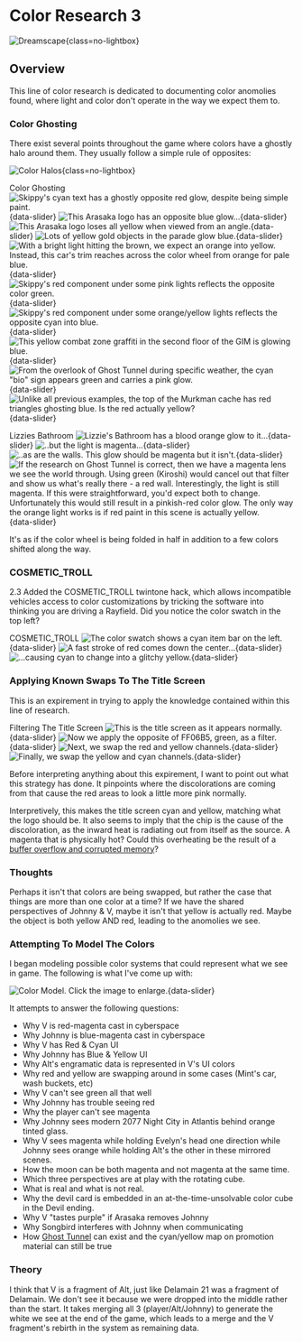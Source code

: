 # Color Research 3

![Dreamscape](./assets/color-3-header.png){class=no-lightbox}

## Overview

This line of color research is dedicated to documenting color anomolies found,
where light and color don't operate in the way we expect them to.

### Color Ghosting

There exist several points throughout the game where colors have a ghostly halo
around them. They usually follow a simple rule of opposites:

![Color Halos](./assets/color-3-halos.png){class=no-lightbox}

Color Ghosting
![Skippy's cyan text has a ghostly opposite red glow, despite being simple paint.](./assets/color-3-ghost-1.png){data-slider}
![This Arasaka logo has an opposite blue glow...](./assets/color-3-ghost-2.png){data-slider}
![This Arasaka logo loses all yellow when viewed from an angle.](./assets/color-3-ghost-3.png){data-slider}
![Lots of yellow gold objects in the parade glow blue.](./assets/color-3-ghost-4.png){data-slider}
![With a bright light hitting the brown, we expect an orange into yellow. Instead, this car's trim reaches across the color wheel from orange for pale blue.](./assets/color-3-car.png){data-slider}
![Skippy's red component under some pink lights reflects the opposite color green.](./assets/color-3-swap-1.png){data-slider}
![Skippy's red component under some orange/yellow lights reflects the opposite cyan into blue.](./assets/color-3-swap-2.png){data-slider}
![This yellow combat zone graffiti in the second floor of the GIM is glowing blue.](./assets/color-3-swap-3.png){data-slider}
![From the overlook of Ghost Tunnel during specific weather, the cyan "bio" sign appears green and carries a pink glow.](./assets/color-3-swap-4.png){data-slider}
![Unlike all previous examples, the top of the Murkman cache has red triangles ghosting blue. Is the red actually yellow?](./assets/color-3-ghost-5.png){data-slider}

Lizzies Bathroom
![Lizzie's Bathroom has a blood orange glow to it...](./assets/color-3-lizzie-1.png){data-slider}
![..but the light is magenta...](./assets/color-3-lizzie-2.png){data-slider}
![..as are the walls. This glow should be magenta but it isn't.](./assets/color-3-lizzie-3.png){data-slider}
![If the research on Ghost Tunnel is correct, then we have a magenta lens we see the world through. Using green (Kiroshi) would cancel out that filter and show us what's really there - a red wall. Interestingly, the light is still magenta. If this were straightforward, you'd expect both to change. Unfortunately this would still result in a pinkish-red color glow. The only way the orange light works is if red paint in this scene is actually yellow.](./assets/color-3-lizzie-4.png){data-slider}

It's as if the color wheel is being folded in half in addition to a few colors
shifted along the way.

### COSMETIC_TROLL

2.3 Added the COSMETIC_TROLL twintone hack, which allows incompatible vehicles
access to color customizations by tricking the software into thinking you are
driving a Rayfield. Did you notice the color swatch in the top left?

COSMETIC_TROLL
![The color swatch shows a cyan item bar on the left.](./assets/color-3-ct-1.png){data-slider}
![A fast stroke of red comes down the center...](./assets/color-3-ct-2.png){data-slider}
![...causing cyan to change into a glitchy yellow.](./assets/color-3-ct-3.png){data-slider}

### Applying Known Swaps To The Title Screen

This is an expirement in trying to apply the knowledge contained within this
line of research.

Filtering The Title Screen
![This is the title screen as it appears normally.](./assets/color-3-title-1.png){data-slider}
![Now we apply the opposite of FF06B5, green, as a filter.](./assets/color-3-title-2.png){data-slider}
![Next, we swap the red and yellow channels.](./assets/color-3-title-3.png){data-slider}
![Finally, we swap the yellow and cyan channels.](./assets/color-3-title-4.png){data-slider}

Before interpreting anything about this expirement, I want to point out what
this strategy has done. It pinpoints where the discolorations are coming from
that cause the red areas to look a little more pink normally.

Interpretively, this makes the title screen cyan and yellow, matching what the
logo should be. It also seems to imply that the chip is the cause of the
discoloration, as the inward heat is radiating out from itself as the source. A
magenta that is physically hot? Could this overheating be the result of a [buffer
overflow and corrupted memory](theory-broken-time.md)?

### Thoughts

Perhaps it isn't that colors are being swapped, but rather the case that things
are more than one color at a time? If we have the shared perspectives of Johnny
& V, maybe it isn't that yellow is actually red. Maybe the object is both
yellow AND red, leading to the anomolies we see.

### Attempting To Model The Colors

I began modeling possible color systems that could represent what we see in
game. The following is what I've come up with:

![Color Model. Click the image to enlarge.](./assets/color-3-breakdown.png){data-slider}

It attempts to answer the following questions:

- Why V is red-magenta cast in cyberspace
- Why Johnny is blue-magenta cast in cyberspace
- Why V has Red & Cyan UI
- Why Johnny has Blue & Yellow UI
- Why Alt's engramatic data is represented in V's UI colors
- Why red and yellow are swapping around in some cases (Mint's car, wash buckets, etc)
- Why V can't see green all that well
- Why Johnny has trouble seeing red
- Why the player can't see magenta
- Why Johnny sees modern 2077 Night City in Atlantis behind orange tinted glass.
- Why V sees magenta while holding Evelyn's head one direction while Johnny sees orange while holding Alt's the other in these mirrored scenes.
- How the moon can be both magenta and not magenta at the same time.
- Which three perspectives are at play with the rotating cube.
- What is real and what is not real.
- Why the devil card is embedded in an at-the-time-unsolvable color cube in the Devil ending.
- Why V "tastes purple" if Arasaka removes Johnny
- Why Songbird interferes with Johnny when communicating
- How [Ghost Tunnel](ghost-tunnel.md) can exist and the cyan/yellow map on promotion material can still be true

### Theory

I think that V is a fragment of Alt, just like Delamain 21 was a fragment of
Delamain. We don't see it because we were dropped into the middle rather than
the start. It takes merging all 3 (player/Alt/Johnny) to generate the white we
see at the end of the game, which leads to a merge and the V fragment's rebirth
in the system as remaining data.
